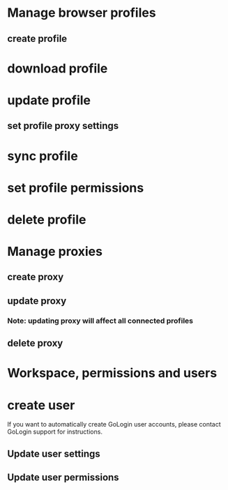 
Manage browser profiles
====

## create profile

# download profile

# update profile

## set profile proxy settings

# sync profile

# set profile permissions

# delete profile


Manage proxies
====

## create proxy 

## update proxy
### Note: updating proxy will affect all connected profiles

## delete proxy


Workspace, permissions and users
====

# create user

If you want to automatically create GoLogin user accounts, please contact GoLogin support for instructions.

## Update user settings

## Update user permissions



